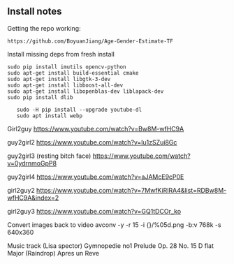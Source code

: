 
## Install notes

Getting the repo working:

	https://github.com/BoyuanJiang/Age-Gender-Estimate-TF

Install missing deps from fresh install

	sudo pip install imutils opencv-python
	sudo apt-get install build-essential cmake
	sudo apt-get install libgtk-3-dev
	sudo apt-get install libboost-all-dev
	sudo apt-get install libopenblas-dev liblapack-dev
	sudo pip install dlib

       sudo -H pip install --upgrade youtube-dl
       sudo apt install webp


Girl2guy
https://www.youtube.com/watch?v=Bw8M-wfHC9A

guy2girl2
https://www.youtube.com/watch?v=lu1zSZui8Gc

guy2girl3 (resting bitch face)
https://www.youtube.com/watch?v=0ydrnmoGpP8

guy2girl4
https://www.youtube.com/watch?v=aJAMcE9cP0E

girl2guy2
https://www.youtube.com/watch?v=7MwfKiRlRA4&list=RDBw8M-wfHC9A&index=2

girl2guy3
https://www.youtube.com/watch?v=GQ1tDCOr_ko


Convert images back to video
avconv -y -r 15 -i {}/%05d.png -b:v 768k -s 640x360

Music track (Lisa spector)
Gymnopedie no1
Prelude Op. 28 No. 15 D flat Major (Raindrop)
Apres un Reve